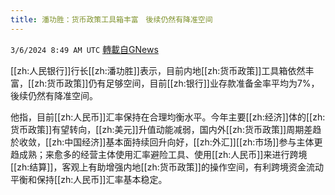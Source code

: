 ```yaml
---
title: 潘功胜：货币政策工具箱丰富　後续仍然有降准空间
---
```

`3/6/2024 8:49 AM UTC` [轉載自GNews](https://gnews.org/articles/2369983)

[[zh:人民银行]]行长[[zh:潘功胜]]表示，目前内地[[zh:货币政策]]工具箱依然丰富，[[zh:货币政策]]仍有足够空间，目前[[zh:银行]]业存款准备金率平均为7%，後续仍然有降准空间。

他指，目前[[zh:人民币]]汇率保持在合理均衡水平。今年主要[[zh:经济]]体的[[zh:货币政策]]有望转向，[[zh:美元]]升值动能减弱，国内外[[zh:货币政策]]周期差趋於收敛，[[zh:中国经济]]基本面持续回升向好，[[zh:外汇]][[zh:市场]]参与主体更趋成熟；来愈多的经营主体使用汇率避险工具、使用[[zh:人民币]]来进行跨境[[zh:结算]]，客观上有助增强内地[[zh:货币政策]]的操作空间，有利跨境资金流动平衡和保持[[zh:人民币]]汇率基本稳定。
